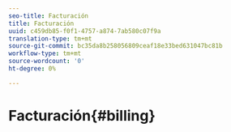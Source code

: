 ```yaml
---
seo-title: Facturación
title: Facturación
uuid: c459db85-f0f1-4757-a874-7ab580c07f9a
translation-type: tm+mt
source-git-commit: bc35da8b258056809ceaf18e33bed631047bc81b
workflow-type: tm+mt
source-wordcount: '0'
ht-degree: 0%

---
```



# Facturación{#billing}

